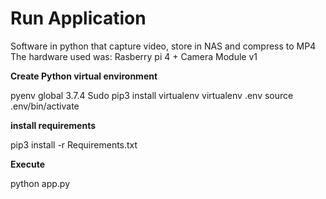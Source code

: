 # Run Application

Software in python that capture video, store in NAS and compress to MP4
The hardware used was: Rasberry pi 4 + Camera Module v1

**Create Python virtual environment**

pyenv global 3.7.4
Sudo pip3 install virtualenv
virtualenv .env
source .env/bin/activate

**install requirements**  

pip3 install -r Requirements.txt

**Execute**

python  app.py